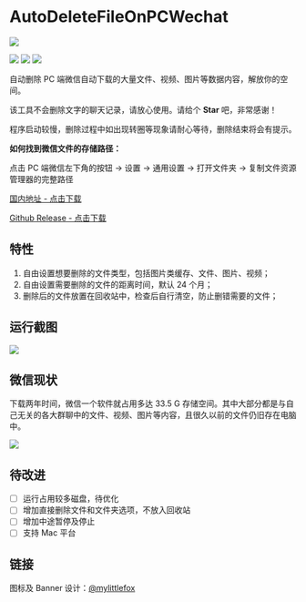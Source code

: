 # AutoDeleteFileOnPCWechat

[![](https://markdown-pic-blackboxo.oss-cn-shanghai.aliyuncs.com/banner.png)](https://www.mylittlefox.art)

[![](https://img.shields.io/badge/platform-win64-lightgrey)](https://github.com/blackboxo/AutoDeleteFileOnPCWechat/releases) [![](https://img.shields.io/github/v/release/blackboxo/AutoDeleteFileOnPCWechat)](https://github.com/blackboxo/AutoDeleteFileOnPCWechat/releases) [![](https://img.shields.io/github/downloads/blackboxo/AutoDeleteFileOnPCWechat/total)](https://github.com/blackboxo/AutoDeleteFileOnPCWechat/releases)

自动删除 PC 端微信自动下载的大量文件、视频、图片等数据内容，解放你的空间。

该工具不会删除文字的聊天记录，请放心使用。请给个 **Star** 吧，非常感谢！

程序启动较慢，删除过程中如出现转圈等现象请耐心等待，删除结束将会有提示。

**如何找到微信文件的存储路径：**

点击 PC 端微信左下角的按钮 -> 设置 -> 通用设置 -> 打开文件夹 -> 复制文件资源管理器的完整路径

[国内地址 - 点击下载](
https://deletefileonpcwechat.oss-cn-shanghai.aliyuncs.com/%E5%BE%AE%E4%BF%A1%E6%95%B0%E6%8D%AE%E8%87%AA%E5%8A%A8%E5%88%A0%E9%99%A4%E5%B7%A5%E5%85%B7.exe)

[Github Release - 点击下载](
https://github.com/blackboxo/AutoDeleteFileOnPCWechat/releases)

## 特性
1. 自由设置想要删除的文件类型，包括图片类缓存、文件、图片、视频；
2. 自由设置需要删除的文件的距离时间，默认 24 个月；
3. 删除后的文件放置在回收站中，检查后自行清空，防止删错需要的文件；

## 运行截图

![](https://markdown-pic-blackboxo.oss-cn-shanghai.aliyuncs.com/20200216161434.png)

## 微信现状

下载两年时间，微信一个软件就占用多达 33.5 G 存储空间。其中大部分都是与自己无关的各大群聊中的文件、视频、图片等内容，且很久以前的文件仍旧存在电脑中。

![](https://markdown-pic-blackboxo.oss-cn-shanghai.aliyuncs.com/20200213142805.png)

## 待改进

- [ ] 运行占用较多磁盘，待优化
- [ ] 增加直接删除文件和文件夹选项，不放入回收站
- [ ] 增加中途暂停及停止
- [ ] 支持 Mac 平台

## 链接

图标及 Banner 设计：[@mylittlefox](https://www.mylittlefox.art)